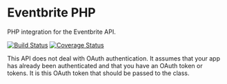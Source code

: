 # Eventbrite PHP
PHP integration for the Eventbrite API.

[![Build Status](https://travis-ci.org/jamiehollern/eventbrite.svg?branch=master)](https://travis-ci.org/jamiehollern/eventbrite)
[![Coverage Status](https://coveralls.io/repos/jamiehollern/eventbrite/badge.svg?branch=master&service=github)](https://coveralls.io/github/jamiehollern/eventbrite?branch=master)


This API does not deal with OAuth authentication. It assumes that your
app has already been authenticated and that you have an OAuth token or 
tokens. It is this OAuth token that should be passed to the class.

